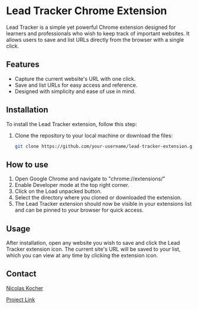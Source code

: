 # Lead Tracker Chrome Extension

Lead Tracker is a simple yet powerful Chrome extension designed for learners and professionals who wish to keep track of important websites. It allows users to save and list URLs directly from the browser with a single click.

## Features

- Capture the current website's URL with one click.
- Save and list URLs for easy access and reference.
- Designed with simplicity and ease of use in mind.

## Installation

To install the Lead Tracker extension, follow this step:

1. Clone the repository to your local machine or download the files:
   ```sh
   git clone https://github.com/your-username/lead-tracker-extension.git

## How to use

1. Open Google Chrome and navigate to "chrome://extensions/"
2. Enable Developer mode at the top right corner.
3. Click on the Load unpacked button.
4. Select the directory where you cloned or downloaded the extension.
5. The Lead Tracker extension should now be visible in your extensions list and can be pinned to your browser for quick access.

## Usage

After installation, open any website you wish to save and click the Lead Tracker extension icon. 
The current site's URL will be saved to your list, which you can view at any time by clicking the extension icon.

## Contact

[Nicolas Kocher](https://www.linkedin.com/in/nicolaskocher/)

[Project Link](https://github.com/NicolasKocher/Simple-Lead-Tracker)






